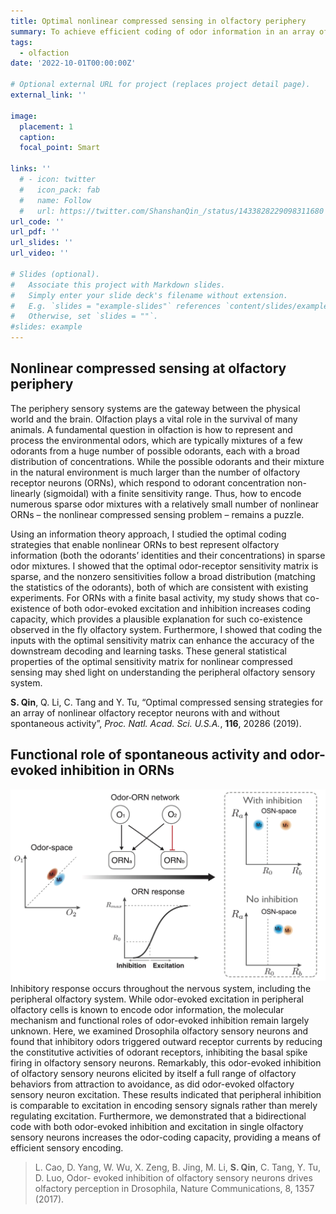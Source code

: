 ```yaml
---
title: Optimal nonlinear compressed sensing in olfactory periphery
summary: To achieve efficient coding of odor information in an array of nonlinear olfactory receptors, the odor-receptor sensitivity matrix must be sparse. This sparsity depends on the statistics of environmental odors. We used analytical calclation and extensive numerical simulation to study the optimal sensitivity matrix for recptors with and without spontaneous (background) activity.
tags:
  - olfaction
date: '2022-10-01T00:00:00Z'

# Optional external URL for project (replaces project detail page).
external_link: ''

image:
  placement: 1
  caption:
  focal_point: Smart

links: ''
  # - icon: twitter
  #   icon_pack: fab
  #   name: Follow
  #   url: https://twitter.com/ShanshanQin_/status/1433828229098311680
url_code: ''
url_pdf: ''
url_slides: ''
url_video: ''

# Slides (optional).
#   Associate this project with Markdown slides.
#   Simply enter your slide deck's filename without extension.
#   E.g. `slides = "example-slides"` references `content/slides/example-slides.md`.
#   Otherwise, set `slides = ""`.
#slides: example
---
```


## Nonlinear compressed sensing at olfactory periphery
The periphery sensory systems are the gateway between the physical world and the brain. Olfaction plays a vital role in the survival of many animals. A fundamental question in olfaction is how to represent and process the environmental odors, which are typically mixtures of a few odorants from a huge number of possible odorants, each with a broad distribution of concentrations. While the possible odorants and their mixture in the natural environment is much larger than the number of olfactory receptor neurons (ORNs), which respond to odorant concentration non- linearly (sigmoidal) with a finite sensitivity range. Thus, how to encode numerous sparse odor mixtures with a relatively small number of nonlinear ORNs – the nonlinear compressed sensing problem – remains a puzzle.

Using an information theory approach, I studied the optimal coding strategies that enable nonlinear ORNs to best represent olfactory information (both the odorants’ identities and their concentrations) in sparse odor mixtures. I showed that the optimal odor-receptor sensitivity matrix is sparse, and the nonzero sensitivities follow a broad distribution (matching the statistics of the odorants), both of which are consistent with existing experiments. For ORNs with a finite basal activity, my study shows that co-existence of both odor-evoked excitation and inhibition increases coding capacity, which provides a plausible explanation for such co-existence observed in the fly olfactory system. Furthermore, I showed that coding the inputs with the optimal sensitivity matrix can enhance the accuracy of the downstream decoding and learning tasks. These general statistical properties of the optimal sensitivity matrix for nonlinear compressed sensing may shed light on understanding the peripheral olfactory sensory system.

**S. Qin**, Q. Li, C. Tang and Y. Tu, “Optimal compressed sensing strategies for an array of nonlinear olfactory receptor neurons with and without spontaneous activity”, *Proc. Natl. Acad. Sci. U.S.A.*, **116**, 20286 (2019).


## Functional role of spontaneous activity and odor-evoked inhibition in ORNs
![Illustration of bi-directional coding with odor-evoked inhibition](orn_odor-evoked_inhibition_coding.jpg)
Inhibitory response occurs throughout the nervous system, including the peripheral olfactory system. While odor-evoked excitation in peripheral olfactory cells is known to encode odor information, the molecular mechanism and functional roles of odor-evoked inhibition remain largely unknown. Here, we examined Drosophila olfactory sensory neurons and found that inhibitory odors triggered outward receptor currents by reducing the constitutive activities of odorant receptors, inhibiting the basal spike firing in olfactory sensory neurons. Remarkably, this odor-evoked inhibition of olfactory sensory neurons elicited by itself a full range of olfactory behaviors from attraction to avoidance, as did odor-evoked olfactory sensory neuron excitation. These results indicated that peripheral inhibition is comparable to excitation in encoding sensory signals rather than merely regulating excitation. Furthermore, we demonstrated that a bidirectional code with both odor-evoked inhibition and excitation in single olfactory sensory neurons increases the odor-coding capacity, providing a means of efficient sensory encoding.

> L. Cao, D. Yang, W. Wu, X. Zeng, B. Jing, M. Li, **S. Qin**, C. Tang, Y. Tu, D. Luo, Odor- evoked inhibition of olfactory sensory neurons drives olfactory perception in Drosophila, Nature Communications, 8, 1357 (2017).
